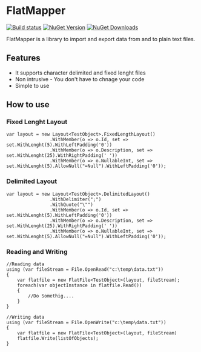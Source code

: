 FlatMapper
==========

[![Build status](https://ci.appveyor.com/api/projects/status/lrh3rpq62w6ljef1?svg=true)](https://ci.appveyor.com/project/kappy/flatmapper)
[![NuGet Version](http://img.shields.io/nuget/v/Flatmapper.svg?style=flat)](https://www.nuget.org/packages/Flatmapper/) 
[![NuGet Downloads](http://img.shields.io/nuget/dt/Flatmapper.svg?style=flat)](https://www.nuget.org/packages/Flatmapper/)

FlatMapper is a library to import and export data from and to plain text files.


## Features

+ It supports character delimited and fixed lenght files
+ Non intrusive - You don't have to chnage your code
+ Simple to use


## How to use

### Fixed Lenght Layout

    var layout = new Layout<TestObject>.FixedLengthLayout()
					.WithMember(o => o.Id, set => set.WithLenght(5).WithLeftPadding('0'))
					.WithMember(o => o.Description, set => set.WithLenght(25).WithRightPadding(' '))
					.WithMember(o => o.NullableInt, set => set.WithLenght(5).AllowNull("=Null").WithLeftPadding('0'));
    

### Delimited Layout

    var layout = new Layout<TestObject>.DelimitedLayout()
		            .WithDelimiter(";")
		            .WithQuote("\"")
		            .WithMember(o => o.Id, set => set.WithLenght(5).WithLeftPadding('0'))
		            .WithMember(o => o.Description, set => set.WithLenght(25).WithRightPadding(' '))
		            .WithMember(o => o.NullableInt, set => set.WithLenght(5).AllowNull("=Null").WithLeftPadding('0'));

### Reading and Writing

    //Reading data
    using (var fileStream = File.OpenRead("c:\temp\data.txt"))
    {
        var flatfile = new FlatFile<TestObject>(layout, fileStream);
        foreach(var objectInstance in flatfile.Read())
        {
            //Do Somethig....
        }
    }
    
    //Writing data
    using (var fileStream = File.OpenWrite("c:\temp\data.txt"))
    {
        var flatfile = new FlatFile<TestObject>(layout, fileStream)
        flatfile.Write(listOfObjects);
    }

